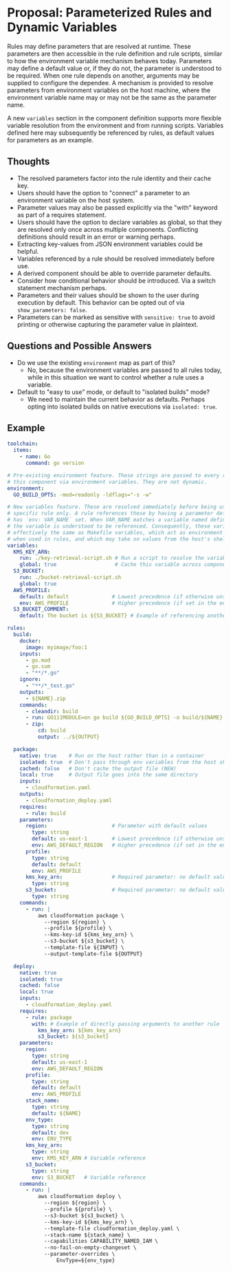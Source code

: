 # Proposal: Parameterized Rules and Dynamic Variables

Rules may define parameters that are resolved at runtime. These parameters are
then accessible in the rule definition and rule scripts, similar to how the
environment variable mechanism behaves today. Parameters may define a default
value or, if they do not, the parameter is understood to be required. When one
rule depends on another, arguments may be supplied to configure the dependee.
A mechanism is provided to resolve parameters from environment variables on the
host machine, where the environment variable name may or may not be the same as
the parameter name.

A new `variables` section in the component definition supports more flexible
variable resolution from the environment and from running scripts. Variables
defined here may subsequently be referenced by rules, as default values for
parameters as an example.

## Thoughts

 * The resolved parameters factor into the rule identity and their cache key.
 * Users should have the option to "connect" a parameter to an environment
   variable on the host system.
 * Parameter values may also be passed explicitly via the "with" keyword as
   part of a requires statement.
 * Users should have the option to declare variables as global, so that they
   are resolved only once across multiple components. Conflicting definitions
   should result in an error or warning perhaps.
 * Extracting key-values from JSON environment variables could be helpful.
 * Variables referenced by a rule should be resolved immediately before use.
 * A derived component should be able to override parameter defaults.
 * Consider how conditional behavior should be introduced. Via a switch statement
   mechanism perhaps.
 * Parameters and their values should be shown to the user during execution by
   default. This behavior can be opted out of via `show_parameters: false`.
 * Parameters can be marked as sensitive with `sensitive: true` to avoid printing
   or otherwise capturing the parameter value in plaintext.

## Questions and Possible Answers

 * Do we use the existing `environment` map as part of this?
   * No, because the environment variables are passed to all rules today, while
     in this situation we want to control whether a rule uses a variable.
 * Default to "easy to use" mode, or default to "isolated builds" mode?
   * We need to maintain the current behavior as defaults. Perhaps opting into
     isolated builds on native executions via `isolated: true`.

## Example

```yaml
toolchain:
  items:
    - name: Go
      command: go version

# Pre-existing environment feature. These strings are passed to every rule in
# this component via environment variables. They are not dynamic.
environment:
  GO_BUILD_OPTS: -mod=readonly -ldflags="-s -w"

# New variables feature. These are resolved immediately before being used by a
# specific rule only. A rule references these by having a parameter defined that
# has `env: VAR_NAME` set. When VAR_NAME matches a variable named defined here,
# the variable is understood to be referenced. Consequently, these variables are
# effectively the same as Makefile variables, which act as environment variables
# when used in rules, and which may take on values from the host's shell.
variables:
  KMS_KEY_ARN:
    run: ./key-retrieval-script.sh # Run a script to resolve the variable
    global: true                   # Cache this variable across components
  S3_BUCKET:
    run: ./bucket-retrieval-script.sh
    global: true
  AWS_PROFILE:
    default: default              # Lowest precedence (if otherwise unspecified)
    env: AWS_PROFILE              # Higher precedence (if set in the environment)
  S3_BUCKET_COMMENT:
    default: The bucket is ${S3_BUCKET} # Example of referencing another variable

rules:
  build:
    docker:
      image: myimage/foo:1
    inputs:
      - go.mod
      - go.sum
      - "**/*.go"
    ignore:
      - "**/*_test.go"
    outputs:
      - ${NAME}.zip
    commands:
      - cleandir: build
      - run: GO111MODULE=on go build ${GO_BUILD_OPTS} -o build/${NAME}
      - zip:
          cd: build
          output: ../${OUTPUT}

  package:
    native: true    # Run on the host rather than in a container
    isolated: true  # Don't pass through env variables from the host shell (NEW)
    cached: false   # Don't cache the output file (NEW)
    local: true     # Output file goes into the same directory
    inputs:
      - cloudformation.yaml
    outputs:
      - cloudformation_deploy.yaml
    requires:
      - rule: build
    parameters:
      region:                     # Parameter with default values
        type: string
        default: us-east-1        # Lowest precedence (if otherwise unspecified)
        env: AWS_DEFAULT_REGION   # Higher precedence (if set in the environment)
      profile:
        type: string
        default: default
        env: AWS_PROFILE
      kms_key_arn:                # Required parameter: no default value
        type: string
      s3_bucket:                  # Required parameter: no default value
        type: string
    commands:
      - run: |
          aws cloudformation package \
            --region ${region} \
            --profile ${profile} \
            --kms-key-id ${kms_key_arn} \
            --s3-bucket ${s3_bucket} \
            --template-file ${INPUT} \
            --output-template-file ${OUTPUT}

  deploy:
    native: true
    isolated: true
    cached: false
    local: true
    inputs:
      - cloudformation_deploy.yaml
    requires:
      - rule: package
        with: # Example of directly passing arguments to another rule
          kms_key_arn: ${kms_key_arn}
          s3_bucket: ${s3_bucket}
    parameters:
      region:
        type: string
        default: us-east-1
        env: AWS_DEFAULT_REGION
      profile:
        type: string
        default: default
        env: AWS_PROFILE
      stack_name:
        type: string
        default: ${NAME}
      env_type:
        type: string
        default: dev
        env: ENV_TYPE
      kms_key_arn:
        type: string
        env: KMS_KEY_ARN # Variable reference
      s3_bucket:
        type: string
        env: S3_BUCKET   # Variable reference
    commands:
      - run: |
          aws cloudformation deploy \
            --region ${region} \
            --profile ${profile} \
            --s3-bucket ${s3_bucket} \
            --kms-key-id ${kms_key_arn} \
            --template-file cloudformation_deploy.yaml \
            --stack-name ${stack_name} \
            --capabilities CAPABILITY_NAMED_IAM \
            --no-fail-on-empty-changeset \
            --parameter-overrides \
                EnvType=${env_type}
```
